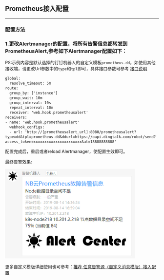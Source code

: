 ## Prometheus接入配置

--------------------------------------

### 配置方法

### 1.更改Alertmanager的配置，将所有告警信息都转发到PrometheusAlert,参考如下Alertmanager配置如下：

PS:示例内容是默认选择的钉钉机器人的自定义模板`prometheus-dd`，如使用其他接收端，请更改Url参数中的`type`和`tpl`即可，具体接口参数可参考  [接口说明](base-restful.md)

```
global:
  resolve_timeout: 5m
route:
  group_by: ['instance']
  group_wait: 10m
  group_interval: 10s
  repeat_interval: 10m
  receiver: 'web.hook.prometheusalert'
receivers:
- name: 'web.hook.prometheusalert'
  webhook_configs:
  - url: 'http://[prometheusalert_url]:8080/prometheusalert?type=dd&tpl=prometheus-dd&ddurl=https://oapi.dingtalk.com/robot/send?access_token=xxxxxxxxxxxxxxxxxxxxxx&at=18888888888'
```

配置完成后，重启或者reload Alertmanager，使配置生效即可。

最终告警效果:

![prometheus1](../prometheus.png)

更多自定义模版详细使用也可参考：[推荐 任意告警源（自定义消息模版）接入配置](customtpl.md)